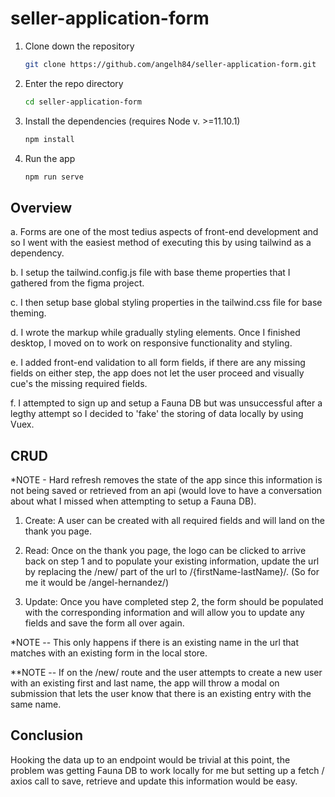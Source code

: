 # seller-application-form

1. Clone down the repository

    ```bash
    git clone https://github.com/angelh84/seller-application-form.git
    ```

2. Enter the repo directory

    ```bash
    cd seller-application-form
    ```

3. Install the dependencies (requires Node v. >=11.10.1)

    ```bash
    npm install
    ```

4. Run the app

    ```bash
    npm run serve
    ```

## Overview
a. Forms are one of the most tedius aspects of front-end development and so I went with the easiest method of executing this by using tailwind as a dependency.

b. I setup the tailwind.config.js file with base theme properties that I gathered from the figma project.  

c. I then setup base global styling properties in the tailwind.css file for base theming. 

d. I wrote the markup while gradually styling elements.  Once I finished desktop, I moved on to work on responsive functionality and styling.

e. I added front-end validation to all form fields, if there are any missing fields on either step, the app does not let the user proceed and visually cue's the missing required fields.

f. I attempted to sign up and setup a Fauna DB but was unsuccessful after a legthy attempt so I decided to 'fake' the storing of data locally by using Vuex. 

## CRUD

*NOTE - Hard refresh removes the state of the app since this information is not being saved or retrieved from an api (would love to have a conversation about what I missed when attempting to setup a Fauna DB).

1. Create: A user can be created with all required fields and will land on the thank you page. 

2. Read: Once on the thank you page, the logo can be clicked to arrive back on step 1 and to populate your existing information, update the url by replacing the /new/ part of the url to /{firstName-lastName}/.  (So for me it would be /angel-hernandez/)

3. Update: Once you have completed step 2, the form should be populated with the corresponding information and will allow you to update any fields and save the form all over again.  

*NOTE -- This only happens if there is an existing name in the url that matches with an existing form in the local store. 

**NOTE -- If on the /new/ route and the user attempts to create a new user with an existing first and last name, the app will throw a modal on submission that lets the user know that there is an existing entry with the same name.

## Conclusion

Hooking the data up to an endpoint would be trivial at this point, the problem was getting Fauna DB to work locally for me but setting up a fetch / axios call to save, retrieve and update this information would be easy.